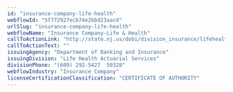 ```yaml
---
id: "insurance-company-life-health"
webflowId: "5f772927ecb74e2bbd23aacd"
urlSlug: "insurance-company-life-health"
webflowName: "Insurance Company-Life & Health"
callToActionLink: "http://state.nj.us/dobi/division_insurance/lifehealthmain.html"
callToActionText: ""
issuingAgency: "Department of Banking and Insurance"
issuingDivision: "Life Health Actuarial Services"
divisionPhone: "(609) 292-5427  50328"
webflowIndustry: "Insurance Company"
licenseCertificationClassification: "CERTIFICATE OF AUTHORITY"
---
```

